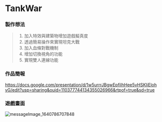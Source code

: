 # TankWar

###  製作想法
>1.	加入特效與建築物增加遊戲擬真度
>2. 透過簡易操作來實現坦克大戰
>3. 加入血條對戰機制
>4. 增加切換視角的功能
>5. 實現雙人連線功能

###  作品簡報
https://docs.google.com/presentation/d/1w5urrrJBgwEpfiIhHee5vHSKIiElohvG/edit?usp=sharing&ouid=110377744134355026966&rtpof=true&sd=true

###  遊戲畫面
![messageImage_1640786707848](https://user-images.githubusercontent.com/58781800/147712392-f7ab7855-0086-47e3-a8ec-30f692021de4.jpg)

